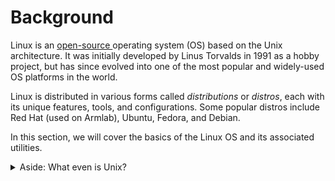 # Background

Linux is an [open-source ](https://www.redhat.com/en/topics/open-source/what-is-open-source)operating system (OS) based on the Unix architecture. It was initially developed by Linus Torvalds in 1991 as a hobby project, but has since evolved into one of the most popular and widely-used OS platforms in the world.

Linux is distributed in various forms called _distributions_ or _distros_, each with its unique features, tools, and configurations. Some popular distros include Red Hat (used on Armlab), Ubuntu, Fedora, and Debian.

In this section, we will cover the basics of the Linux OS and its associated utilities.&#x20;

<details>

<summary>Aside: What even is Unix?</summary>

The term "Unix" was originally used to refer to a specific operating system developed in the late 1960s and early 1970s by Ken Thompson, Dennis Ritchie, and others at AT\&T's Bell Labs.&#x20;

As Unix grew in popularity, AT\&T began to license the Unix OS source code to academic institutions and commercial entities. This broadened the meaning of the term "Unix" as it was no longer confined to the original system developed at Bell Labs.&#x20;

Later, a number of clones emerged. These were operating systems designed to mimic the functionality of the Unix system but without using its original source code. One notable example of such a clone is Linux.

</details>

